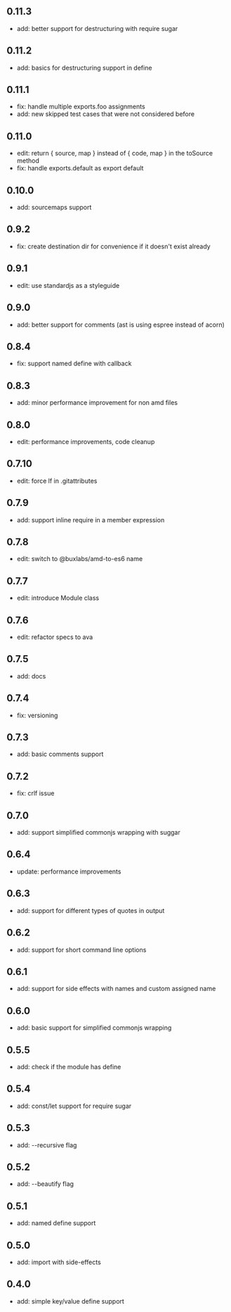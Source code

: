 ## 0.11.3

- add: better support for destructuring with require sugar

## 0.11.2

- add: basics for destructuring support in define

## 0.11.1

- fix: handle multiple exports.foo assignments
- add: new skipped test cases that were not considered before

## 0.11.0

* edit: return { source, map } instead of { code, map } in the toSource method
* fix: handle exports.default as export default

## 0.10.0

* add: sourcemaps support

## 0.9.2

* fix: create destination dir for convenience if it doesn't exist already

## 0.9.1

* edit: use standardjs as a styleguide

## 0.9.0

* add: better support for comments (ast is using espree instead of acorn)

## 0.8.4

* fix: support named define with callback

## 0.8.3

* add: minor performance improvement for non amd files

## 0.8.0

* edit: performance improvements, code cleanup

## 0.7.10

* edit: force lf in .gitattributes

## 0.7.9

* add: support inline require in a member expression

## 0.7.8

* edit: switch to @buxlabs/amd-to-es6 name

## 0.7.7

* edit: introduce Module class

## 0.7.6

* edit: refactor specs to ava

## 0.7.5

* add: docs

## 0.7.4

* fix: versioning

## 0.7.3

* add: basic comments support

## 0.7.2

* fix: crlf issue

## 0.7.0

* add: support simplified commonjs wrapping with suggar

## 0.6.4

* update: performance improvements

## 0.6.3

* add: support for different types of quotes in output

## 0.6.2

* add: support for short command line options

## 0.6.1

* add: support for side effects with names and custom assigned name

## 0.6.0

* add: basic support for simplified commonjs wrapping

## 0.5.5

* add: check if the module has define

## 0.5.4

* add: const/let support for require sugar

## 0.5.3

* add: --recursive flag

## 0.5.2

* add: --beautify flag

## 0.5.1

* add: named define support

## 0.5.0

* add: import with side-effects

## 0.4.0

* add: simple key/value define support
